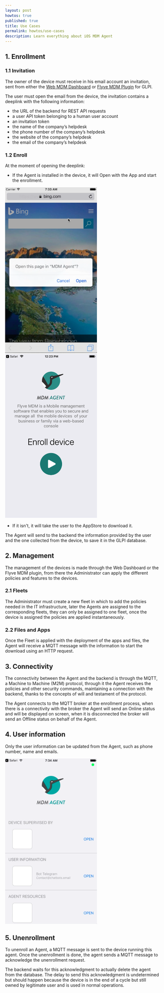 ```yaml
---
layout: post
howtos: true
published: true
title: Use Cases
permalink: howtos/use-cases
description: Learn everything about iOS MDM Agent
---
```


## 1. Enrollment

### 1.1 Invitation

The owner of the device must receive in his email account an invitation, sent from either the [Web MDM Dashboard](http://flyve.org/web-mdm-dashboard/) or [Flyve MDM Plugin](http://flyve.org/glpi-plugin/) for GLPI.

The user must open the email from the device, the invitation contains a deeplink with the following information:

* the URL of the backend for REST API requests
* a user API token belonging to a human user account
* an invitation token
* the name of the company’s helpdesk
* the phone number of the company’s helpdesk
* the website of the company’s helpdesk
* the email of the company’s helpdesk

### 1.2 Enroll

At the moment of opening the deeplink:

* If the Agent is installed in the device, it will Open with the App and start the enrollment.

<div>
<img src="https://github.com/Naylin15/Screenshots/blob/master/ios-agent/open-mdm.png?raw=true" alt="MDM Agent" width="300">

<img src="https://github.com/Naylin15/Screenshots/blob/master/ios-agent/enroll.png?raw=true" alt="Start Enroll" width="300">
</div>

* If it isn't, it will take the user to the AppStore to download it.

The Agent will send to the backend the information provided by the user and the one collected from the device, to save it in the GLPI database.

## 2. Management

The management of the devices is made through the Web Dashboard or the Flyve MDM plugin, from there the Administrator can apply the different policies and features to the devices.

### 2.1 Fleets

The Administrator must create a new fleet in which to add the policies needed in the IT infrastructure, later the Agents are assigned to the corresponding fleets, they can only be assigned to one fleet, once the device is assigned the policies are applied instantaneously.

### 2.2 Files and Apps

Once the Fleet is applied with the deployment of the apps and files, the Agent will receive a MQTT message with the information to start the download using an HTTP request.

## 3. Connectivity

The connectivity between the Agent and the backend is through the MQTT, a Machine to Machine (M2M) protocol, through it the Agent receives the policies and other security commands, maintaining a connection with the backend, thanks to the concepts of will and testament of the protocol.

The Agent connects to the MQTT broker at the enrollment process, when there is a connectivity with the broker the Agent will send an Online status and will be displayed on screen, when it is disconnected the broker will send an Offline status on behalf of the Agent.

## 4. User information

Only the user information can be updated from the Agent, such as phone number, name and emails.

<img src="https://github.com/Naylin15/Screenshots/blob/master/ios-agent/information.png?raw=true" alt="User Information Edition" width="300">

## 5. Unenrollment

To unenroll an Agent, a MQTT message is sent to the device running this agent. Once the unenrollment is done, the agent sends a MQTT message to acknowledge the unenrollment request.

The backend waits for this acknowledgment to actually delete the agent from the database. The delay to send this acknowledgment is undetermined but should happen because the device is in the end of a cycle but still owned by legitimate user and is used in normal operations.
